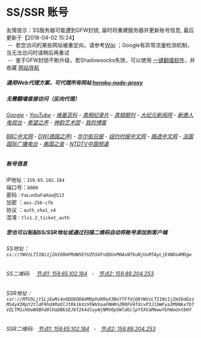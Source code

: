 # SS/SSR 账号 

友情提示：SS服务器可能遭到GFW封锁, 届时将重建服务器并更新账号信息, 最后更新于【2018-04-02 15:24】
<br/>&nbsp;--&nbsp; 若您访问的某些网站被重定向，请参考[Wiki](https://github.com/gfw-breaker/ssr-accounts/wiki) ；Google有异常流量检测机制，当无法访问时请稍后再重试
<br/>&nbsp;--&nbsp; 鉴于GFW封锁不断升级，若Shadowsocks失效，可以使用 [一键翻墙软件](http://144.202.110.140:10000/fgate/)，并收藏 [网站导航](https://github.com/gfw-breaker/open-proxy/blob/master/README.md) 

##### 通用Web代理方案，可代理所有网站 [heroku-node-proxy](https://github.com/gfw-breaker/heroku-node-proxy/blob/master/README.md) 

#####  无需翻墙直接访问（反向代理）
######  [Google](http://207.148.90.82:8888/search?q=425事件) - [YouTube](http://207.148.90.82:8700/results?search_query=425事件) - [维基百科](http://207.148.90.82:8100/wiki/喬高-麥塔斯調查報告) - [真相纪录片](http://207.148.90.82:10080/videos) - [真相期刊](http://207.148.90.82:8300/display.aspx?category_id=3&zhuanti_id=2) - [大纪元新闻网](http://207.148.90.82:10080) - [新唐人电视台](http://207.148.90.82:8000) - [希望之声](http://207.148.90.82:8200) - [神韵艺术团](http://207.148.90.82:8000/xtr/gb/prog673.html) - [我的博客](http://207.148.90.82:10000/)<br/> <br/> [BBC中文网](http://207.148.90.82:9100/zhongwen) - [DW(德国之声)](http://207.148.90.82:9200/zh/在线报导/s-9058?&zhongwen=simp) - [华尔街日报](http://207.148.90.82:9300) - [纽约时报中文网](http://207.148.90.82:9400) - [路透中文网](http://207.148.90.82:9500/) - [法国国际广播电台](http://207.148.90.82:9600/) - [美国之音](http://207.148.90.82:9700/) - [NTDTV中国频道](http://207.148.90.82:10080/videos/tv.html)


##### 账号信息
IP地址：`159.65.102.184`  
端口号：`8080`  
密码  : `FaLunDaFaHao@513`  
加密  ：`aes-256-cfb`  
协议  ：`auth_sha1_v4`  
混淆  : `tls1.2_ticket_auth`  

##### 您也可以粘贴SS/SSR地址或通过扫描二维码自动将账号添加到客户端

######  SS地址： `ss://YWVzLTI1Ni1jZmI6RmFMdW5EYUZhSGFvQDUxM0AxNTkuNjUuMTAyLjE4NDo4MDgw`   
######  SS二维码: &nbsp;&nbsp; <a href="http://159.65.102.184/info/ss.html" target="_blank">节点1: 159.65.102.184</a> &nbsp;&nbsp;-&nbsp;&nbsp; <a href="http://159.89.204.253/info/ss.html" target="_blank">节点2: 159.89.204.253</a>

######  SSR地址： `ssr://MTU5LjY1LjEwMi4xODQ6ODA4MDphdXRoX3NoYTFfdjQ6YWVzLTI1Ni1jZmI6dGxzMS4yX3RpY2tldF9hdXRoOlJtRk1kVzVFWVVaaFNHRnZRRFV4TXcvP3JlbWFya3M9NkxTbTVZLTM1cHUwNXBhd0lHaDBkSEJ6T2k4dloyWjNMV0p5WldGclpYSXVaMmwwYUhWaUxtbHY`     
######  SSR二维码: &nbsp;&nbsp;<a href="http://159.65.102.184/info/ssr.html" target="_blank">节点1: 159.65.102.184</a> &nbsp;&nbsp;-&nbsp;&nbsp; <a href="http://159.89.204.253/info/ssr.html" target="_blank">节点2: 159.89.204.253</a>


